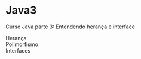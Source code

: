 # Java3
Curso Java parte 3: Entendendo herança e interface

Herança<br>
Polimorfismo<br>
Interfaces<br>
